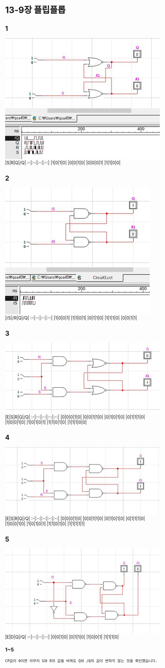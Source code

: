 # 13-9장 플립플롭
## 1
![1](/img13-9/1.JPG)
|S|R|Q|/Q|
:-|:-:|:-:|:-:|
|1|0|1|0|
|0|0|1|0|
|0|0|0|1|
|1|1|0|0|

## 2
![1](/img13-9/2.JPG)
|/S|/R|Q|/Q|
:-|:-:|:-:|:-:|
|1|0|0|1|
|1|1|0|1|
|0|1|1|0|
|1|1|1|0|
|0|0|1|1|

## 3
![1](/img13-9/3.JPG)
|E|S|R|Q|/Q|
:-|:-:|:-:|:-:|:-:|
|0|0|0|1|0|
|0|0|1|1|0|
|0|1|0|1|0|
|0|1|1|1|0|
|1|0|0|1|0|
|1|0|1|0|1|
|1|1|0|1|0|
|1|1|1|0|0|

## 4
![1](/img13-9/4.JPG)
|E|S|R|Q|/Q|
:-|:-:|:-:|:-:|:-:|
|0|0|0|1|0|
|0|0|1|1|0|
|0|1|0|1|0|
|0|1|1|1|0|
|1|0|0|1|0|
|1|0|1|0|1|
|1|1|0|1|0|
|1|1|1|1|1|

## 5
![1](/img13-9/5.JPG)
|E|D|Q|/Q|
:-|:-:|:-:|:-:|
|0|0|1|0|
|0|1|1|0|
|1|0|0|1|
|1|1|1|0|

### 1~5
```
CP값이 0이면 아무리 S와 R의 값을 바꿔도 Q와 /Q의 값이 변하지 않는 것을 확인했습니다.
```
